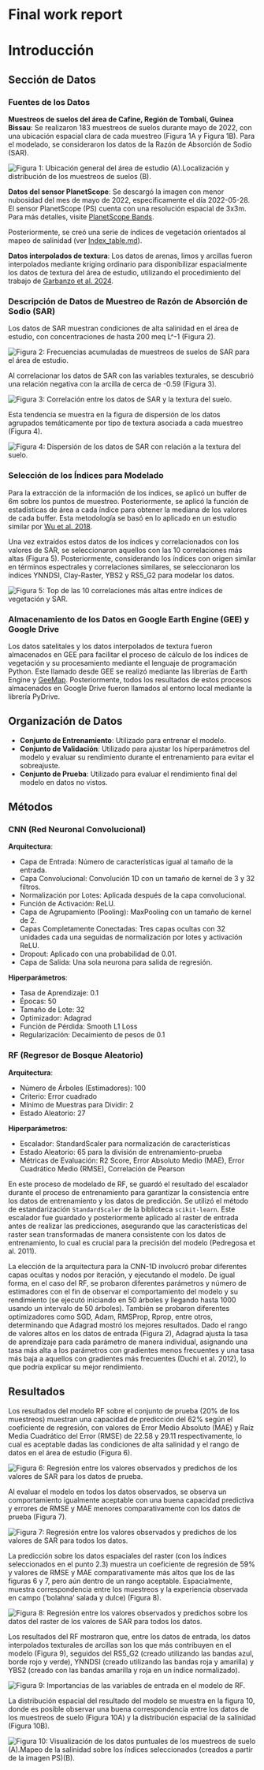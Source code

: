 # **Final work report**

# Introducción

## Sección de Datos

### Fuentes de los Datos

**Muestreos de suelos del área de Cafine, Región de Tombalí, Guinea Bissau**: Se realizaron 183 muestreos de suelos durante mayo de 2022, con una ubicación espacial clara de cada muestreo (Figura 1A y Figura 1B). Para el modelado, se consideraron los datos de la Razón de Absorción de Sodio (SAR).
 
![Figura 1: Ubicación general del área de estudio (A).Localización y distribución de los muestreos de suelos (B).](Images_report/Figura1.png)

**Datos del sensor PlanetScope**: Se descargó la imagen con menor nubosidad del mes de mayo de 2022, específicamente el día 2022-05-28. El sensor PlanetScope (PS) cuenta con una resolución espacial de 3x3m. Para más detalles, visite [PlanetScope Bands](https://developers.planet.com/docs/apis/data/sensors/).

Posteriormente, se creó una serie de índices de vegetación orientados al mapeo de salinidad (ver [Index_table.md](Markdown_tables/Tabla_Index_table.md)).

**Datos interpolados de textura**: Los datos de arenas, limos y arcillas fueron interpolados mediante kriging ordinario para disponibilizar espacialmente los datos de textura del área de estudio, utilizando el procedimiento del trabajo de [Garbanzo et al. 2024](https://doi.org/10.3390/agronomy14020335).

### Descripción de Datos de Muestreo de Razón de Absorción de Sodio (SAR)

Los datos de SAR muestran condiciones de alta salinidad en el área de estudio, con concentraciones de hasta 200 meq L^-1 (Figura 2).

![Figura 2: Frecuencias acumuladas de muestreos de suelos de SAR para el área de estudio.](Images_report/Figura2.png)

Al correlacionar los datos de SAR con las variables texturales, se descubrió una relación negativa con la arcilla de cerca de -0.59 (Figura 3).

![Figura 3: Correlación entre los datos de SAR y la textura del suelo.](Images_report/Figura3.png)

Esta tendencia se muestra en la figura de dispersión de los datos agrupados temáticamente por tipo de textura asociada a cada muestreo (Figura 4).

![Figura 4: Dispersión de los datos de SAR con relación a la textura del suelo.](Images_report/Figura4.png)

### Selección de los Índices para Modelado

Para la extracción de la información de los índices, se aplicó un buffer de 6m sobre los puntos de muestreo. Posteriormente, se aplicó la función de estadísticas de área a cada índice para obtener la mediana de los valores de cada buffer. Esta metodología se basó en lo aplicado en un estudio similar por [Wu et al. 2018](https://doi.org/10.1002/ldr.3148).

Una vez extraídos estos datos de los índices y correlacionados con los valores de SAR, se seleccionaron aquellos con las 10 correlaciones más altas (Figura 5). Posteriormente, considerando los índices con origen similar en términos espectrales y correlaciones similares, se seleccionaron los índices YNNDSI, Clay-Raster, YBS2 y RS5_G2 para modelar los datos.

![Figura 5: Top de las 10 correlaciones más altas entre índices de vegetación y SAR.](Images_report/Figura5.png)

### Almacenamiento de los Datos en Google Earth Engine (GEE) y Google Drive

Los datos satelitales y los datos interpolados de textura fueron almacenados en GEE para facilitar el proceso de cálculo de los índices de vegetación y su procesamiento mediante el lenguaje de programación Python. Este llamado desde GEE se realizó mediante las librerías de Earth Engine y [GeeMap](https://geemap.org/). Posteriormente, todos los resultados de estos procesos almacenados en Google Drive fueron llamados al entorno local mediante la librería PyDrive.

## Organización de Datos

- **Conjunto de Entrenamiento**: Utilizado para entrenar el modelo.
- **Conjunto de Validación**: Utilizado para ajustar los hiperparámetros del modelo y evaluar su rendimiento durante el entrenamiento para evitar el sobreajuste.
- **Conjunto de Prueba**: Utilizado para evaluar el rendimiento final del modelo en datos no vistos.

## Métodos

### CNN (Red Neuronal Convolucional)

**Arquitectura**:
- Capa de Entrada: Número de características igual al tamaño de la entrada.
- Capa Convolucional: Convolución 1D con un tamaño de kernel de 3 y 32 filtros.
- Normalización por Lotes: Aplicada después de la capa convolucional.
- Función de Activación: ReLU.
- Capa de Agrupamiento (Pooling): MaxPooling con un tamaño de kernel de 2.
- Capas Completamente Conectadas: Tres capas ocultas con 32 unidades cada una seguidas de normalización por lotes y activación ReLU.
- Dropout: Aplicado con una probabilidad de 0.01.
- Capa de Salida: Una sola neurona para salida de regresión.

**Hiperparámetros**:
- Tasa de Aprendizaje: 0.1
- Épocas: 50
- Tamaño de Lote: 32
- Optimizador: Adagrad
- Función de Pérdida: Smooth L1 Loss
- Regularización: Decaimiento de pesos de 0.1

### RF (Regresor de Bosque Aleatorio)

**Arquitectura**:
- Número de Árboles (Estimadores): 100
- Criterio: Error cuadrado
- Mínimo de Muestras para Dividir: 2
- Estado Aleatorio: 27

**Hiperparámetros**:
- Escalador: StandardScaler para normalización de características
- Estado Aleatorio: 65 para la división de entrenamiento-prueba
- Métricas de Evaluación: R2 Score, Error Absoluto Medio (MAE), Error Cuadrático Medio (RMSE), Correlación de Pearson

En este proceso de modelado de RF, se guardó el resultado del escalador durante el proceso de entrenamiento para garantizar la consistencia entre los datos de entrenamiento y los datos de predicción. Se utilizó el método de estandarización `StandardScaler` de la biblioteca `scikit-learn`. Este escalador fue guardado y posteriormente aplicado al raster de entrada antes de realizar las predicciones, asegurando que las características del raster sean transformadas de manera consistente con los datos de entrenamiento, lo cual es crucial para la precisión del modelo (Pedregosa et al. 2011).

La elección de la arquitectura para la CNN-1D involucró probar diferentes capas ocultas y nodos por iteración, y ejecutando el modelo. De igual forma, en el caso del RF, se probaron diferentes parámetros y número de estimadores con el fin de observar el comportamiento del modelo y su rendimiento (se ejecutó iniciando en 50 árboles y llegando hasta 1000 usando un intervalo de 50 árboles). También se probaron diferentes optimizadores como SGD, Adam, RMSProp, Rprop, entre otros, determinando que Adagrad mostró los mejores resultados. Dado el rango de valores altos en los datos de entrada (Figura 2), Adagrad ajusta la tasa de aprendizaje para cada parámetro de manera individual, asignando una tasa más alta a los parámetros con gradientes menos frecuentes y una tasa más baja a aquellos con gradientes más frecuentes (Duchi et al. 2012), lo que podría explicar su mejor rendimiento.

## Resultados

Los resultados del modelo RF sobre el conjunto de prueba (20% de los muestreos) muestran una capacidad de predicción del 62% según el coeficiente de regresión, con valores de Error Medio Absoluto (MAE) y Raíz Media Cuadrático del Error (RMSE) de 22.58 y 29.11 respectivamente, lo cual es aceptable dadas las condiciones de alta salinidad y el rango de datos en el área de estudio (Figura 6).

![Figura 6: Regresión entre los valores observados y predichos de los valores de SAR para los datos de prueba.](Images_report/Figura6.png)

Al evaluar el modelo en todos los datos observados, se observa un comportamiento igualmente aceptable con una buena capacidad predictiva y errores de RMSE y MAE menores comparativamente con los datos de prueba (Figura 7).

![Figura 7: Regresión entre los valores observados y predichos de los valores de SAR para todos los datos.](Images_report/Figura7.png)

La predicción sobre los datos espaciales del raster (con los índices seleccionados en el punto 2.3) muestra un coeficiente de regresión de 59% y valores de RMSE y MAE comparativamente más altos que los de las figuras 6 y 7, pero aún dentro de un rango aceptable. Espacialmente, muestra correspondencia entre los muestreos y la experiencia observada en campo (‘bolahna’ salada y dulce) (Figura 8).

![Figura 8: Regresión entre los valores observados y predichos sobre los datos del raster de los valores de SAR para todos los datos.](Images_report/Figura8.png)

Los resultados del RF mostraron que, entre los datos de entrada, los datos interpolados texturales de arcillas son los que más contribuyen en el modelo (Figura 9), seguidos del RS5_G2 (creado utilizando las bandas azul, borde rojo y verde), YNNDSI (creado utilizando las bandas roja y amarilla) y YBS2 (creado con las bandas amarilla y roja en un índice normalizado).

![Figura 9: Importancias de las variables de entrada en el modelo de RF.](Images_report/Figura9.png)

La distribución espacial del resultado del modelo se muestra en la figura 10, donde es posible observar una buena correspondencia entre los datos de los muestreos de suelo (Figura 10A) y la distribución espacial de la salinidad (Figura 10B).

![Figura 10: Visualización de los datos puntuales de los muestreos de suelo (A).Mapeo de la salinidad sobre los índices seleccionados (creados a partir de la imagen PS)(B).](Images_report/Figura10.png)

